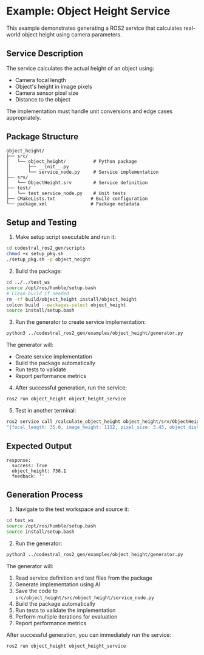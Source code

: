 # Example: Object Height Service

This example demonstrates generating a ROS2 service that calculates real-world object height using camera parameters.

## Service Description
The service calculates the actual height of an object using:
- Camera focal length
- Object's height in image pixels
- Camera sensor pixel size
- Distance to the object

The implementation must handle unit conversions and edge cases appropriately.

## Package Structure
```
object_height/
├── src/
│   └── object_height/          # Python package
│       ├── __init__.py
│       └── service_node.py     # Service implementation
├── srv/
│   └── ObjectHeight.srv        # Service definition
├── test/
│   └── test_service_node.py    # Unit tests
├── CMakeLists.txt             # Build configuration
└── package.xml                # Package metadata
```

## Setup and Testing

1. Make setup script executable and run it:
```bash
cd codestral_ros2_gen/scripts
chmod +x setup_pkg.sh
./setup_pkg.sh -p object_height
```

2. Build the package:
```bash
cd ../../test_ws
source /opt/ros/humble/setup.bash
# Clean build if needed
rm -rf build/object_height install/object_height
colcon build --packages-select object_height
source install/setup.bash
```

3. Run the generator to create service implementation:
```bash
python3 ../codestral_ros2_gen/examples/object_height/generator.py
```

The generator will:
- Create service implementation
- Build the package automatically
- Run tests to validate
- Report performance metrics

4. After successful generation, run the service:
```bash
ros2 run object_height object_height_service
```

5. Test in another terminal:
```bash
ros2 service call /calculate_object_height object_height/srv/ObjectHeight \
"{focal_length: 35.0, image_height: 1152, pixel_size: 3.45, object_distance: 6.5}"
```

## Expected Output
```
response:
  success: True
  object_height: 738.1
  feedback: ''
```

## Generation Process

1. Navigate to the test workspace and source it:
```bash
cd test_ws
source /opt/ros/humble/setup.bash
source install/setup.bash
```

2. Run the generator:
```bash
python3 ../codestral_ros2_gen/examples/object_height/generator.py
```

The generator will:
1. Read service definition and test files from the package
2. Generate implementation using AI
3. Save the code to `src/object_height/src/object_height/service_node.py`
4. Build the package automatically
5. Run tests to validate the implementation
6. Perform multiple iterations for evaluation
7. Report performance metrics

After successful generation, you can immediately run the service:
```bash
ros2 run object_height object_height_service
```
